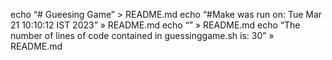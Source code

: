 
echo “# Gueesing Game” > README.md
echo “#Make was run on: Tue Mar 21 10:10:12 IST 2023” » README.md 
echo “” » README.md 
echo “The number of lines of code contained in guessinggame.sh is: 30” » README.md
